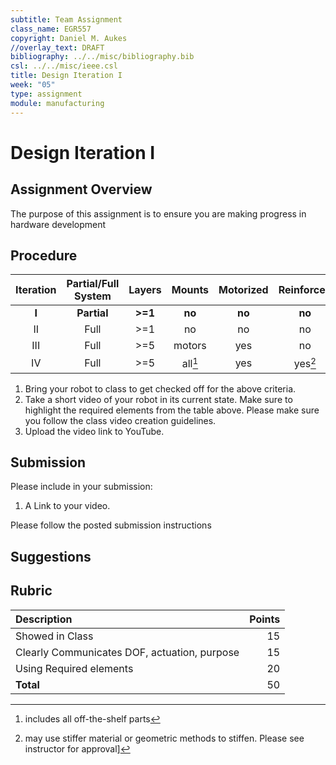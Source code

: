 ```yaml
---
subtitle: Team Assignment
class_name: EGR557
copyright: Daniel M. Aukes
//overlay_text: DRAFT
bibliography: ../../misc/bibliography.bib
csl: ../../misc/ieee.csl
title: Design Iteration I
week: "05"
type: assignment
module: manufacturing
---
```


# Design Iteration I

## Assignment Overview

The purpose of this assignment is to ensure you are making progress in hardware development

## Procedure

| Iteration | Partial/Full System | Layers  |  Mounts  | Motorized | Reinforced |      Data       |
|:---------:|:-------------------:|:-------:|:--------:|:---------:|:----------:|:---------------:|
|   **I**   |     **Partial**     | **>=1** |  **no**  |  **no**   |   **no**   | **qualitative** |
|    II     |        Full         |   >=1   |    no    |    no     |     no     |   qualitative   |
|    III    |        Full         |   >=5   |  motors  |    yes    |     no     |     low-fi      |
|    IV     |        Full         |   >=5   | all[^f0] |    yes    |  yes[^f1]  |    collected    |

1. Bring your robot to class to get checked off for the above criteria.
1. Take a short video of your robot in its current state.  Make sure to highlight  the  required elements from the table above.  Please make sure you follow the class video creation guidelines.
1. Upload the video link to YouTube.

## Submission

Please include in your submission:

1. A Link to your video.

Please follow the posted submission instructions

## Suggestions

## Rubric

| Description                                  | Points |
|:---------------------------------------------|-------:|
| Showed in Class                              |     15 |
| Clearly Communicates DOF, actuation, purpose |     15 |
| Using Required elements                      |     20 |
| **Total**                                    |     50 |

<!--
| Checkoff    |        |
| Video(s)    |        |
-->
[^f0]: includes all off-the-shelf parts
[^f1]: may use stiffer material or geometric methods to stiffen.  Please see instructor for approval]